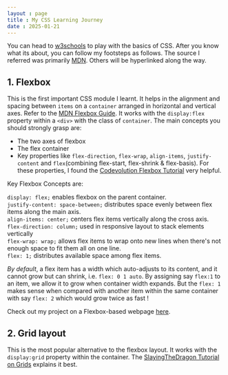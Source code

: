 ```yaml
---
layout : page
title : My CSS Learning Journey
date : 2025-01-21
---
```


You can head to [w3schools](https://www.w3schools.com/) to play with the basics of CSS. After you know what its about, you can follow my footsteps as follows. The source I referred was primarily [MDN](https://developer.mozilla.org/en-US/docs/Web/CSS). Others will be hyperlinked along the way.

## 1. Flexbox

This is the first important CSS module I learnt. It helps in the alignment and spacing between `items` on a `container` arranged in horizontal and vertical axes. Refer to the [MDN Flexbox Guide](https://developer.mozilla.org/en-US/docs/Web/CSS/CSS_flexible_box_layout#guides). It works with the `display:flex` property within a `<div>` with the class of `container`. The main concepts you should strongly grasp are:  
* The two axes of flexbox
* The flex container
* Key properties like `flex-direction`, `flex-wrap`, `align-items`, `justify-content` and `flex`(combining flex-start, flex-shrink & flex-basis). For these properties, I found the [Codevolution Flexbox Tutorial](https://www.youtube.com/playlist?list=PLC3y8-rFHvwg6rjbiMadCILrjh7QkvzoQ) very helpful.
 
Key Flexbox Concepts are:

`display: flex;` enables flexbox on the parent container.  
`justify-content: space-between;` distributes space evenly between flex items along the main axis.  
`align-items: center;` centers flex items vertically along the cross axis.  
`flex-direction: column;` used in responsive layout to stack elements vertically  
`flex-wrap: wrap;` allows flex items to wrap onto new lines when there's not enough space to fit them all on one line.  
`flex: 1;` distributes available space among flex items.  

_By default_, a flex item has a width which auto-adjusts to its content, and it cannot grow but can shrink, i.e. `flex: 0 1 auto`. By assigning say `flex:1` to an item, we allow it to grow when container width expands. But the `flex: 1` makes sense when compared with another item within the same container with say `flex: 2` which would grow twice as fast !

Check out my project on a Flexbox-based webpage [here](https://codepen.io/galaxyeagle/pen/LEPJQRR). 

## 2. Grid layout

This is the most popular alternative to the flexbox layout. It works with the `display:grid` property within the container. The [SlayingTheDragon Tutorial on Grids](https://www.youtube.com/watch?v=EiNiSFIPIQE) explains it best.

